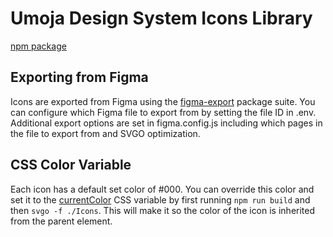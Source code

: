 # Umoja Design System Icons Library

[npm package](https://www.npmjs.com/package/umoja-icons)

## Exporting from Figma
Icons are exported from Figma using the [figma-export](https://github.com/marcomontalbano/figma-export) package suite. You can configure which Figma file to export from by setting the file ID in .env.
Additional export options are set in figma.config.js including which pages in the file to export from and SVGO optimization.

## CSS Color Variable
Each icon has a default set color of #000. You can override this color and set it to the [currentColor](https://css-tricks.com/currentcolor/) CSS variable by first running `npm run build` and then `svgo -f ./Icons`. This will make it so the color of the icon is inherited from the parent element.
